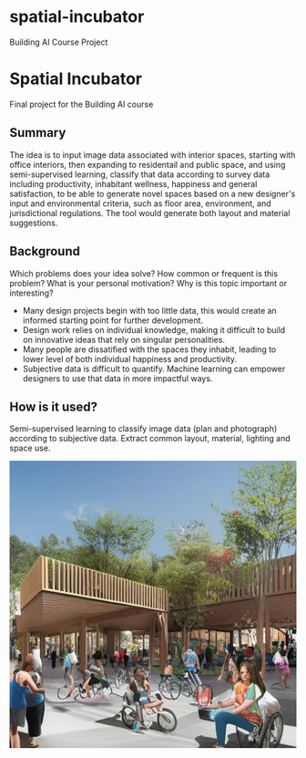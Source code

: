 # spatial-incubator
Building AI Course Project

# Spatial Incubator

Final project for the Building AI course

## Summary

The idea is to input image data associated with interior spaces, starting with office interiors, then expanding to residentail and public space, and using semi-supervised learning, classify that data according to survey data including productivity, inhabitant wellness, happiness and general satisfaction, to be able to generate novel spaces based on a new designer's input and environmental criteria, such as floor area, environment, and jurisdictional regulations. The tool would generate both layout and material suggestions.


## Background

Which problems does your idea solve? How common or frequent is this problem? What is your personal motivation? Why is this topic important or interesting?

* Many design projects begin with too little data, this would create an informed starting point for further development.
* Design work relies on individual knowledge, making it difficult to build on innovative ideas that rely on singular personalities.
* Many people are dissatified with the spaces they inhabit, leading to lower level of both individual happiness and productivity.
* Subjective data is difficult to quantify. Machine learning can empower designers to use that data in more impactful ways.


## How is it used?

Semi-supervised learning to classify image data (plan and photograph) according to subjective data. Extract common layout, material, lighting and space use.


![00432-691448302-Community-focused aspects of building program peel up from the ground to create a fluid, open space that merges with the streets.png](https://github.com/geof-b/spatial-incubator/blob/main/00432-691448302-Community-focused%20aspects%20of%20building%20program%20peel%20up%20from%20the%20ground%20to%20create%20a%20fluid,%20open%20space%20that%20merges%20with%20the%20streets.png?raw=true)
